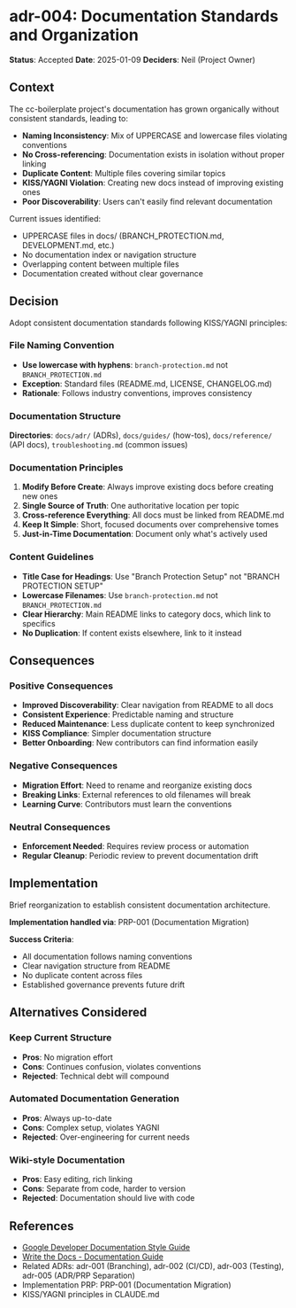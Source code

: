 # adr-004: Documentation Standards and Organization

**Status**: Accepted
**Date**: 2025-01-09
**Deciders**: Neil (Project Owner)

## Context

The cc-boilerplate project's documentation has grown organically without consistent standards, leading to:

- **Naming Inconsistency**: Mix of UPPERCASE and lowercase files violating conventions
- **No Cross-referencing**: Documentation exists in isolation without proper linking
- **Duplicate Content**: Multiple files covering similar topics
- **KISS/YAGNI Violation**: Creating new docs instead of improving existing ones
- **Poor Discoverability**: Users can't easily find relevant documentation

Current issues identified:

- UPPERCASE files in docs/ (BRANCH_PROTECTION.md, DEVELOPMENT.md, etc.)
- No documentation index or navigation structure
- Overlapping content between multiple files
- Documentation created without clear governance

## Decision

Adopt consistent documentation standards following KISS/YAGNI principles:

### File Naming Convention

- **Use lowercase with hyphens**: `branch-protection.md` not `BRANCH_PROTECTION.md`
- **Exception**: Standard files (README.md, LICENSE, CHANGELOG.md)
- **Rationale**: Follows industry conventions, improves consistency

### Documentation Structure

**Directories**: `docs/adr/` (ADRs), `docs/guides/` (how-tos), `docs/reference/` (API docs), `troubleshooting.md` (common issues)

### Documentation Principles

1. **Modify Before Create**: Always improve existing docs before creating new ones
2. **Single Source of Truth**: One authoritative location per topic
3. **Cross-reference Everything**: All docs must be linked from README.md
4. **Keep It Simple**: Short, focused documents over comprehensive tomes
5. **Just-in-Time Documentation**: Document only what's actively used

### Content Guidelines

- **Title Case for Headings**: Use "Branch Protection Setup" not "BRANCH PROTECTION SETUP"
- **Lowercase Filenames**: Use `branch-protection.md` not `BRANCH_PROTECTION.md`
- **Clear Hierarchy**: Main README links to category docs, which link to specifics
- **No Duplication**: If content exists elsewhere, link to it instead

## Consequences

### Positive Consequences

- **Improved Discoverability**: Clear navigation from README to all docs
- **Consistent Experience**: Predictable naming and structure
- **Reduced Maintenance**: Less duplicate content to keep synchronized
- **KISS Compliance**: Simpler documentation structure
- **Better Onboarding**: New contributors can find information easily

### Negative Consequences

- **Migration Effort**: Need to rename and reorganize existing docs
- **Breaking Links**: External references to old filenames will break
- **Learning Curve**: Contributors must learn the conventions

### Neutral Consequences

- **Enforcement Needed**: Requires review process or automation
- **Regular Cleanup**: Periodic review to prevent documentation drift

## Implementation

Brief reorganization to establish consistent documentation architecture.

**Implementation handled via**: PRP-001 (Documentation Migration)

**Success Criteria**:

- All documentation follows naming conventions
- Clear navigation structure from README
- No duplicate content across files
- Established governance prevents future drift

## Alternatives Considered

### Keep Current Structure

- **Pros**: No migration effort
- **Cons**: Continues confusion, violates conventions
- **Rejected**: Technical debt will compound

### Automated Documentation Generation

- **Pros**: Always up-to-date
- **Cons**: Complex setup, violates YAGNI
- **Rejected**: Over-engineering for current needs

### Wiki-style Documentation

- **Pros**: Easy editing, rich linking
- **Cons**: Separate from code, harder to version
- **Rejected**: Documentation should live with code

## References

- [Google Developer Documentation Style Guide](https://developers.google.com/style)
- [Write the Docs - Documentation Guide](https://www.writethedocs.org/guide/)
- Related ADRs: adr-001 (Branching), adr-002 (CI/CD), adr-003 (Testing), adr-005 (ADR/PRP Separation)
- Implementation PRP: PRP-001 (Documentation Migration)
- KISS/YAGNI principles in CLAUDE.md
